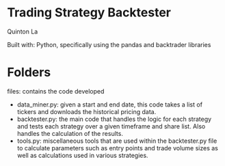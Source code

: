 # Trading Strategy Backtester
Quinton La

Built with: Python, specifically using the pandas and backtrader libraries

# Folders
files: contains the code developed
  - data_miner.py: given a start and end date, this code takes a list of tickers and downloads the historical pricing data.
  - backtester.py: the main code that handles the logic for each strategy and tests each strategy over a given timeframe and share list. Also handles the calculation of the results.
  - tools.py: miscellaneous tools that are used within the backtester.py file to calculate parameters such as entry points and trade volume sizes as well as calculations used in various strategies.
